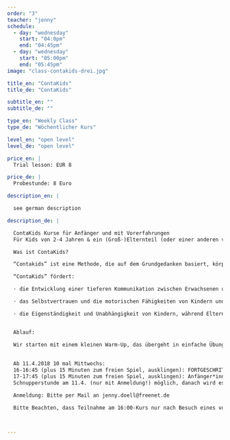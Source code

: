 ```yaml
---
order: "3"
teacher: "jenny"
schedule:
  - day: "wednesday"
    start: "04:0pm"
    end: "04:45pm"
  - day: "wednesday"
    start: "05:00pm"
    end: "05:45pm"
image: "class-contakids-drei.jpg"

title_en: "ContaKids"
title_de: "ContaKids"

subtitle_en: ""
subtitle_de: ""

type_en: "Weekly Class"
type_de: "Wöchentlicher Kurs"

level_en: "open level"
level_de: "open level"

price_en: |
  Trial lesson: EUR 8  

price_de: |
  Probestunde: 8 Euro  

description_en: |

  see german description

description_de: |

  ContaKids Kurse für Anfänger und mit Vorerfahrungen  
  Für Kids von 2-4 Jahren & ein (Groß-)Elternteil (oder einer anderen vertrauten Bezugsperson). Oma, Opa, Freunde, Babysitter etc... alle herzlich Willkommen!  

  Was ist ContaKids?  

  “Contakids” ist eine Methode, die auf dem Grundgedanken basiert, körperlichen Kontakt zu nutzen, um eine tiefere Kommunikation zwischen Kindern und Eltern zu entwickeln, die für beide Seiten genussvoll ist. Über die Arbeit mit Bewegung kann das Kind seine motorischen Fähigkeiten und sein Selbstvertrauen stärken, während Eltern ein neues Vertrauensverhältnis zu ihren Kleinen aufbauen. Der Kurs richtet sich an Kinder von 2-4 Jahren. Anstelle eines Elternteils kann natürlich eine andere nahe Bezugsperson mitmachen. Tänzerische Vorerfahrung ist nicht notwendig.

  “ContaKids” fördert:  

  · die Entwicklung einer tieferen Kommunikation zwischen Erwachsenen und Kindern, die für beide genussvoll ist: über die Arbeit mit dem eigenen Körper, mit Bewegung und körperlichem Kontakt.  

  · das Selbstvertrauen und die motorischen Fähigkeiten von Kindern und eine neue, vertrauensvolle Beziehung zwischen Eltern und Kind.  

  · die Eigenständigkeit und Unabhängigkeit von Kindern, während Eltern lernen, ihre Kinder in einem spielerischen Rahmen als Gleichberechtigte zu sehen, die sie bedingungslos unterstützen.  


  Ablauf:  

  Wir starten mit einem kleinen Warm-Up, das übergeht in einfache Übungen und Spiele. Bei vielen Übungen können Eltern und Kinder die Rollen tauschen - mal initiieren, mal folgen. Durch gemeinsames Bewegen tauchen wir in die kindliche Bewegungswelt ein und lernen kleine aber aufregende Bewegungsabläufe gemeinsam mit unseren Kindern, die wir auch in alltägliche Situationen - wie Heben und Absetzen des Kindes - integrieren können. Die gemeinsame Zeit soll als ein erfrischender Ansatz für die Kommunikation zwischen Eltern und Kindern verstanden werden. Eins ist dabei sicher: ​alle werden davon etwas mit nach Hause nehmen können.
  
    
  Ab 11.4.2018 10 mal Mittwochs:  
  16-16:45 (plus 15 Minuten zum freien Spiel, ausklingen): FORTGESCHRITTENENKURS  
  17-17:45 (plus 15 Minuten zum freien Spiel, ausklingen): Anfänger*innen/Offenes Level  
  Schnupperstunde am 11.4. (nur mit Anmeldung!) möglich, danach wird es eine feste Gruppe. Eine Schnupperstunde kostet 8 €.

  Anmeldung: Bitte per Mail an jenny.doell@freenet.de  

  Bitte Beachten, dass Teilnahme am 16:00-Kurs nur nach Besuch eines vorhergehenden Kursblocks bei Christina oder mir möglich ist!



---
```

